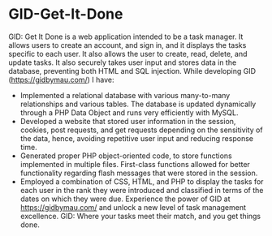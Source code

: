 # GID-Get-It-Done
GID: Get It Done is a web application intended to be a task manager. It allows users to create an account, and sign in, and it displays the tasks specific to each user. It also allows the user to create, read, delete, and update tasks. It also securely takes user input and stores data in the database, preventing both HTML and SQL injection. While developing GID (https://gidbymau.com/)  I have:
- Implemented a relational database with various many-to-many relationships and various tables. The database is updated dynamically through a PHP Data Object and runs very efficiently with  MySQL.
- Developed a website that stored user information in the session, cookies, post requests, and get requests depending on the sensitivity of the data, hence, avoiding repetitive user input and reducing response time. 
- Generated proper PHP object-oriented code, to store functions implemented in multiple files. First-class functions allowed for better functionality regarding flash messages that were stored in the session.
- Employed a combination of CSS, HTML, and PHP to display the tasks for each user in the rank they were introduced and classified in terms of the dates on which they were due.
Experience the power of GID at https://gidbymau.com/ and unlock a new level of task management excellence. GID: Where your tasks meet their match, and you get things done.
